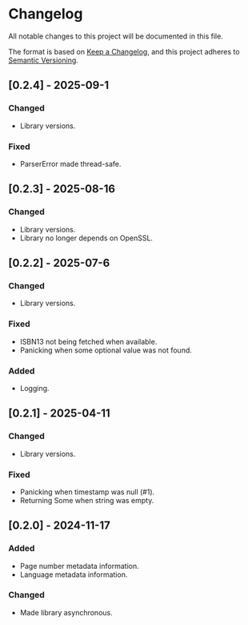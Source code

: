 # Changelog

All notable changes to this project will be documented in this file.

The format is based on [Keep a Changelog](https://keepachangelog.com/en/1.1.0/),
and this project adheres to [Semantic Versioning](https://semver.org/spec/v2.0.0.html).

## [0.2.4] - 2025-09-1

### Changed

- Library versions.

### Fixed

- ParserError made thread-safe.

## [0.2.3] - 2025-08-16

### Changed

- Library versions.
- Library no longer depends on OpenSSL.

## [0.2.2] - 2025-07-6

### Changed

- Library versions.

### Fixed

- ISBN13 not being fetched when available.
- Panicking when some optional value was not found.

### Added

- Logging.

## [0.2.1] - 2025-04-11

### Changed

- Library versions.

### Fixed

- Panicking when timestamp was null (#1).
- Returning Some when string was empty.

## [0.2.0] - 2024-11-17

### Added

- Page number metadata information.
- Language metadata information.

### Changed

- Made library asynchronous.
